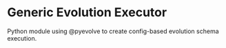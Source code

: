 # Generic Evolution Executor
Python module using @pyevolve to create config-based evolution schema execution.
